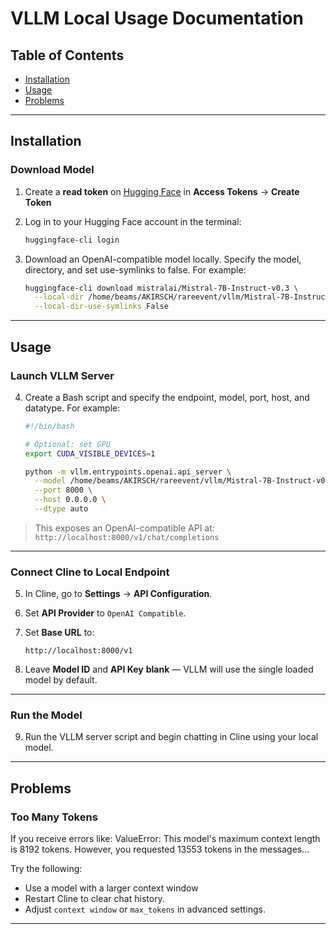 # VLLM Local Usage Documentation

## Table of Contents
- [Installation](#installation)
- [Usage](#usage)
- [Problems](#problems)

---

## Installation

### Download Model

1. Create a **read token** on [Hugging Face](https://huggingface.co/settings/tokens) in **Access Tokens** → **Create Token**
2. Log in to your Hugging Face account in the terminal:

    ```bash
    huggingface-cli login
    ```

3. Download an OpenAI-compatible model locally. Specify the model, directory, and set use-symlinks to false. For example:

    ```bash
    huggingface-cli download mistralai/Mistral-7B-Instruct-v0.3 \
      --local-dir /home/beams/AKIRSCH/rareevent/vllm/Mistral-7B-Instruct-v0.3 \
      --local-dir-use-symlinks False
    ```

---

## Usage

### Launch VLLM Server

4. Create a Bash script and specify the endpoint, model, port, host, and datatype. For example:

    ```bash
    #!/bin/bash

    # Optional: set GPU
    export CUDA_VISIBLE_DEVICES=1

    python -m vllm.entrypoints.openai.api_server \
      --model /home/beams/AKIRSCH/rareevent/vllm/Mistral-7B-Instruct-v0.3 \
      --port 8000 \
      --host 0.0.0.0 \
      --dtype auto
    ```

> This exposes an OpenAI-compatible API at:  
> `http://localhost:8000/v1/chat/completions`

---

### Connect Cline to Local Endpoint

5. In Cline, go to **Settings** → **API Configuration**.
6. Set **API Provider** to `OpenAI Compatible`.
7. Set **Base URL** to:

    ```
    http://localhost:8000/v1
    ```

8. Leave **Model ID** and **API Key** **blank** — VLLM will use the single loaded model by default.

---

### Run the Model

9. Run the VLLM server script and begin chatting in Cline using your local model.

---

## Problems

### Too Many Tokens

If you receive errors like:
ValueError: This model's maximum context length is 8192 tokens. However, you requested 13553 tokens in the messages...

Try the following:
- Use a model with a larger context window
- Restart Cline to clear chat history.
- Adjust `context window` or `max_tokens` in advanced settings.

---